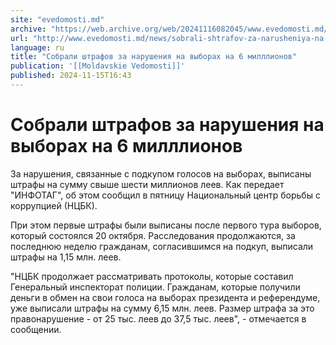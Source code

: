 ```yaml
---
site: "evedomosti.md"
archive: "https://web.archive.org/web/20241116082045/www.evedomosti.md/news/sobrali-shtrafov-za-narusheniya-na-vyborah-na-6-milllionov"
url: "http://www.evedomosti.md/news/sobrali-shtrafov-za-narusheniya-na-vyborah-na-6-milllionov"
language: ru
title: "Собрали штрафов за нарушения на выборах на 6 милллионов"
publication: '[[Moldavskie Vedomosti]]'
published: 2024-11-15T16:43
---
```


# Собрали штрафов за нарушения на выборах на 6 милллионов

За нарушения, связанные с подкупом голосов на выборах, выписаны штрафы на сумму свыше шести миллионов леев. Как передает "ИНФОТАГ", об этом сообщил в пятницу Национальный центр борьбы с коррупцией (НЦБК).

При этом первые штрафы были выписаны после первого тура выборов, который состоялся 20 октября. Расследования продолжаются, за последнюю неделю гражданам, согласившимся на подкуп, выписали штрафы на 1,15 млн. леев.

"НЦБК продолжает рассматривать протоколы, которые составил Генеральный инспекторат полиции. Гражданам, которые получили деньги в обмен на свои голоса на выборах президента и референдуме, уже выписали штрафы на сумму 6,15 млн. леев. Размер штрафа за это правонарушение - от 25 тыс. леев до 37,5 тыс. леев", - отмечается в сообщении.